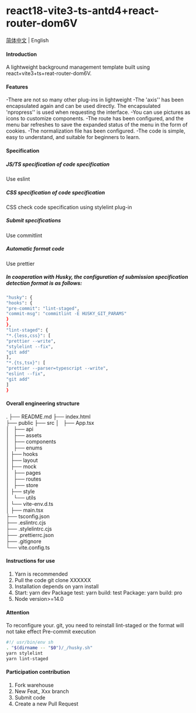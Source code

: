 # react18-vite3-ts-antd4+react-router-dom6V

[简体中文](./README.md) | English

#### Introduction
A lightweight background management template built using react+vite3+ts+reat-router-dom6V.
#### Features
-There are not so many other plug-ins in lightweight
-The 'axis'' has been encapsulated again and can be used directly. The encapsulated 'npropress'' is used when requesting the interface.
-You can use pictures as icons to customize components.
-The route has been configured, and the menu bar refreshes to save the expanded status of the menu in the form of cookies.
-The normalization file has been configured.
-The code is simple, easy to understand, and suitable for beginners to learn.
#### Specification
##### JS/TS specification of code specification
Use eslint
##### CSS specification of code specification
CSS check code specification using stylelint plug-in
##### Submit specifications
Use commitlint
##### Automatic format code
Use prettier
##### In cooperation with Husky, the configuration of submission specification detection format is as follows:
```bash
"husky": {
"hooks": {
"pre-commit": "lint-staged",
"commit-msg": "commitlint -E HUSKY_GIT_PARAMS"
}
},
"lint-staged": {
"*.{less,css}": [
"prettier --write",
"stylelint --fix",
"git add"
],
"*.{ts,tsx}": [
"prettier --parser=typescript --write",
"eslint --fix",
"git add"
]
}
```
#### Overall engineering structure
.
├── README.md
├── index.html     
├── public
├── src
│   ├── App.tsx       
│   ├── api          
│   ├── assets      
│   ├── components    
│   ├── enums           
│   ├── hooks           
│   ├── layout      
│   ├── mock    
│   ├── pages         
│   ├── routes        
│   ├── store      
│   ├── style      
│   └── utils           
│   └── vite-env.d.ts  
│   ├── main.tsx      
├── tsconfig.json      
├── .eslintrc.cjs     
├── .stylelintrc.cjs    
├── .prettierrc.json   
├── .gitignore           
└── vite.config.ts     

#### Instructions for use
1. Yarn is recommended
2. Pull the code git clone XXXXXX
3. Installation depends on yarn install
4. Start: yarn dev
Package test: yarn build: test
Package: yarn build: pro
5. Node version>=14.0
#### Attention
To reconfigure your. git, you need to reinstall lint-staged or the format will not take effect
Pre-commit execution
```bash
#!/ usr/bin/env sh
. "$(dirname -- "$0")/_/husky.sh"
yarn stylelint
yarn lint-staged
```
#### Participation contribution
1. Fork warehouse
2. New Feat_ Xxx branch
3. Submit code
4. Create a new Pull Request